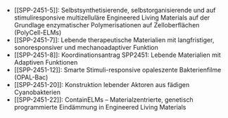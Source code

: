 - [[SPP-2451-5]]: Selbstsynthetisierende, selbstorganisierende und auf stimuliresponsive multizelluläre Engineered Living Materials auf der Grundlage enzymatischer Polymerisationen auf Zelloberflächen (PolyCell-ELMs)
- [[SPP-2451-7]]: Lebende therapeutische Materialien mit langfristiger, sonoresponsiver und mechanoadaptiver Funktion
- [[SPP-2451-8]]: Koordinationsantrag SPP2451: Lebende Materialien mit Adaptiven Funktionen
- [[SPP-2451-12]]: Smarte Stimuli-responsive opaleszente Bakterienfilme (OPAL-Bac)
- [[SPP-2451-20]]: Konstruktion lebender Aktoren aus fädigen Cyanobakterien
- [[SPP-2451-22]]: ContainELMs – Materialzentrierte, genetisch programmierte Eindämmung in Engineered Living Materials

